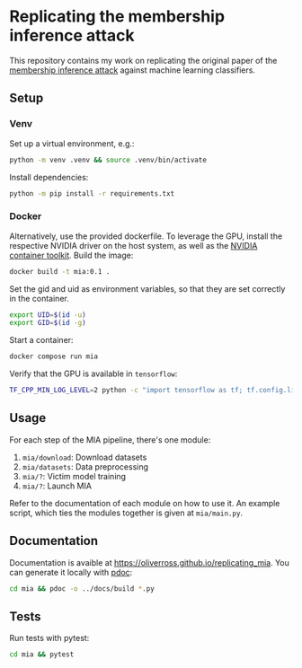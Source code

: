 # Replicating the membership inference attack

This repository contains my work on replicating the original paper of the 
[membership inference attack](https://arxiv.org/abs/1610.05820) 
against machine learning classifiers.

## Setup

### Venv

Set up a virtual environment, e.g.: 
```bash
python -m venv .venv && source .venv/bin/activate
```
Install dependencies: 
```bash
python -m pip install -r requirements.txt
```

### Docker

Alternatively, use the provided dockerfile.
To leverage the GPU, install the respective NVIDIA driver on the host system, as
well as the [NVIDIA container toolkit](https://github.com/NVIDIA/nvidia-docker).
Build the image:
```bash
docker build -t mia:0.1 .
```

Set the gid and uid as environment variables, so that they are set correctly in
the container.
```bash
export UID=$(id -u)
export GID=$(id -g)
```

Start a container:
```bash
docker compose run mia
```

Verify that the GPU is available in `tensorflow`:
```bash
TF_CPP_MIN_LOG_LEVEL=2 python -c "import tensorflow as tf; tf.config.list_physical_devices ('GPU')"
```

## Usage

For each step of the MIA pipeline, there's one module:
1. `mia/download`: Download datasets
2. `mia/datasets`: Data preprocessing
3. `mia/?`: Victim model training
4. `mia/?`: Launch MIA

Refer to the documentation of each module on how to use it. 
An example script, which ties the modules together is given at `mia/main.py`.

## Documentation

Documentation is avaible at https://oliverross.github.io/replicating_mia.
You can generate it locally with [pdoc](https://pypi.org/project/pdoc/):
```bash
cd mia && pdoc -o ../docs/build *.py
```

## Tests

Run tests with pytest:
```bash
cd mia && pytest
```
